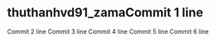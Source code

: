 # thuthanhvd91_zamaCommit 1 line
Commit 2 line
Commit 3 line
Commit 4 line
Commit 5 line
Commit 6 line
